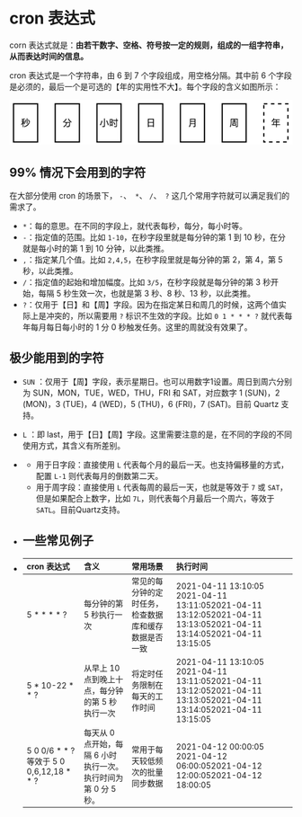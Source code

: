 # cron 表达式

corn 表达式就是：**由若干数字、空格、符号按一定的规则，组成的一组字符串，从而表达时间的信息。**

cron 表达式是一个字符串，由 6 到 7 个字段组成，用空格分隔。其中前 6 个字段是必须的，最后一个是可选的【年的实用性不大】。每个字段的含义如图所示：

![cron 表达式含义图](../ImageRepository/Library/cron%20%E8%A1%A8%E8%BE%BE%E5%BC%8F%E5%90%AB%E4%B9%89%E5%9B%BE.png)

## 99% 情况下会用到的字符

在大部分使用 cron 的场景下， `-`、` *`、 `/`、` ?`  这几个常用字符就可以满足我们的需求了。

- `*`：每的意思。在不同的字段上，就代表每秒，每分，每小时等。
- `-`：指定值的范围。比如 `1-10`，在秒字段里就是每分钟的第 1 到 10 秒，在分就是每小时的第 1 到 10 分钟，以此类推。
- `,`：指定某几个值。比如 `2,4,5`，在秒字段里就是每分钟的第 2，第 4，第 5 秒，以此类推。
- `/`：指定值的起始和增加幅度。比如 `3/5`，在秒字段就是每分钟的第 3 秒开始，每隔 5 秒生效一次，也就是第 3 秒、8 秒、13 秒，以此类推。
- `?`：仅用于【日】和【周】字段。因为在指定某日和周几的时候，这两个值实际上是冲突的，所以需要用 `?` 标识不生效的字段。比如 `0 1 * * * ?` 就代表每年每月每日每小时的 1 分 0 秒触发任务。这里的周就没有效果了。

## 极少能用到的字符

- `SUN` ：仅用于【周】字段，表示星期日。也可以用数字1设置。周日到周六分别为 SUN，MON，TUE，WED，THU，FRI 和 SAT，对应数字 1 (SUN)，2 (MON)，3 (TUE)，4 (WED)，5 (THU)，6 (FRI)，7 (SAT)。目前 Quartz 支持。

- `L` ：即 last，用于【日】【周】字段。这里需要注意的是，在不同的字段的不同使用方式，其含义有所差别。

- - 用于日字段：直接使用 `L` 代表每个月的最后一天。也支持偏移量的方式，配置 `L-1` 则代表每月的倒数第二天。
  - 用于周字段：直接使用 `L` 代表每周的最后一天，也就是等效于 `7` 或 `SAT`，但是如果配合上数字，比如 `7L`，则代表每个月最后一个周六，等效于 `SATL`。目前Quartz支持。

- ## 一些常见例子

- | cron 表达式                               | 含义                                                         | 常用场景                                             | 执行时间                                                     |
  | ----------------------------------------- | ------------------------------------------------------------ | ---------------------------------------------------- | ------------------------------------------------------------ |
  | 5 * * * * ?                               | 每分钟的第 5 秒执行一次                                      | 常见的每分钟的定时任务，检查数据库和缓存数据是否一致 | 2021-04-11 13:10:05 2021-04-11 13:11:052021-04-11 13:12:052021-04-11 13:13:052021-04-11 13:14:052021-04-11 13:15:05 |
  | 5 * 10-22 * * ?                           | 从早上 10 点到晚上十点，每分钟的第 5 秒执行一次              | 将定时任务限制在每天的工作时间                       | 2021-04-11 13:10:05 2021-04-11 13:11:052021-04-11 13:12:052021-04-11 13:13:052021-04-11 13:14:052021-04-11 13:15:05 |
  | 5 0 0/6 * * ?  等效于 5 0 0,6,12,18 * * ? | 每天从 0 点开始，每隔 6 小时执行一次。执行时间为第 0 分 5 秒。 | 常用于每天较低频次的批量同步数据                     | 2021-04-12 00:00:05 2021-04-12 06:00:052021-04-12 12:00:052021-04-12 18:00:05 |